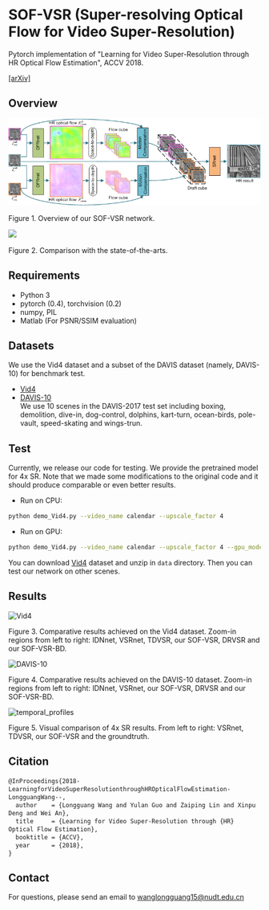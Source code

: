# SOF-VSR (Super-resolving Optical Flow for Video Super-Resolution)
Pytorch implementation of "Learning for Video Super-Resolution through HR Optical Flow Estimation", ACCV 2018.

[[arXiv]](http://arxiv.org/abs/1809.08573)

## Overview
![overview](./Figs/overview.png)

Figure 1. Overview of our SOF-VSR network.

<img width="500" src="https://github.com/LongguangWang/SOF-VSR/blob/master/Figs/temporal_profiles.png"/></div>

Figure 2. Comparison with the state-of-the-arts.

## Requirements
- Python 3
- pytorch (0.4), torchvision (0.2)
- numpy, PIL
- Matlab (For PSNR/SSIM evaluation)

## Datasets
We use the Vid4 dataset and a subset of the DAVIS dataset (namely, DAVIS-10) for benchmark test.
- [Vid4](https://pan.baidu.com/s/1q947P3mvPaOjTZ5f1kXoTg)
- [DAVIS-10](https://davischallenge.org/)  
We use 10 scenes in the DAVIS-2017 test set including boxing, demolition, dive-in, dog-control, dolphins, kart-turn, ocean-birds, pole-vault, speed-skating and wings-trun.

## Test
Currently, we release our code for testing. We provide the pretrained model for 4x SR. Note that we made some modifications to the original code and it should produce comparable or even better results.

- Run on CPU:
```bash
python demo_Vid4.py --video_name calendar --upscale_factor 4
```

- Run on GPU:
```bash
python demo_Vid4.py --video_name calendar --upscale_factor 4 --gpu_mode True
```

You can download [Vid4](https://pan.baidu.com/s/1q947P3mvPaOjTZ5f1kXoTg) dataset and unzip in `data` directory. Then you can test our network on other scenes.
## Results
![Vid4](./Figs/results_Vid4.png)

Figure 3. Comparative results achieved on the Vid4 dataset. Zoom-in regions from left to right: IDNnet, VSRnet, TDVSR, our SOF-VSR, DRVSR and our SOF-VSR-BD. 

![DAVIS-10](./Figs/results_DAVIS.png)

Figure 4. Comparative results achieved on the DAVIS-10 dataset. Zoom-in regions from left to right: IDNnet, VSRnet, our SOF-VSR, DRVSR and our SOF-VSR-BD. 

![temporal_profiles](./Figs/temporal_profiles.gif)

Figure 5. Visual comparison of 4x SR results. From left to right: VSRnet, TDVSR, our SOF-VSR and the groundtruth.

## Citation
```
@InProceedings{2018-LearningforVideoSuperResolutionthroughHROpticalFlowEstimation-LongguangWang--,
  author    = {Longguang Wang and Yulan Guo and Zaiping Lin and Xinpu Deng and Wei An},
  title     = {Learning for Video Super-Resolution through {HR} Optical Flow Estimation},
  booktitle = {ACCV},
  year      = {2018},
}
```
## Contact
For questions, please send an email to wanglongguang15@nudt.edu.cn
